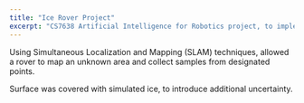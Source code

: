 ```yaml
---
title: "Ice Rover Project"
excerpt: "CS7638 Artificial Intelligence for Robotics project, to implement a SLAM module, and a robot control system, that is used to navigate through the world."
---
```


Using Simultaneous Localization and Mapping (SLAM) techniques, allowed a rover to map an unknown area and collect samples from designated points.

Surface was covered with simulated ice, to introduce additional uncertainty.
